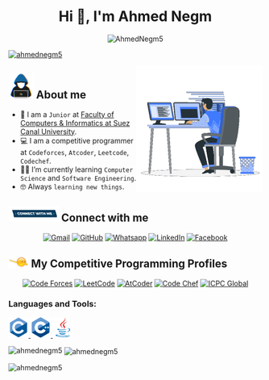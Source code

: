 <h1 align="center">Hi 👋, I'm Ahmed Negm</h1>

<p align="center"> 
	<img src="https://komarev.com/ghpvc/?username=AhmedNegm5&label=Profile%20views&color=0e75b6&style=plastic" alt="AhmedNegm5" /> 
	</a>
</p>

<p align="left"> <a href="https://github.com/ryo-ma/github-profile-trophy"><img src="https://github-profile-trophy.vercel.app/?username=ahmednegm5" alt="ahmednegm5" /></a> </p>

<picture> <img align="right" src="https://github.com/AhmedNegm5/AhmedNegm5/blob/main/Images/Right_Side.gif?raw=true" width = 250px></picture>
	
## <picture> <img src = "https://github.com/AhmedNegm5/AhmedNegm5/blob/main/Images/about_me.gif?raw=true" width = 50px>  </picture> About me

- :school: I am a `Junior` at [Faculty of Computers & Informatics at Suez Canal University](http://suez.edu.eg/ar/?page_id=7325&lang=en).
- :computer: I am a competitive programmer at `Codeforces`, `Atcoder`, `Leetcode`, `Codechef`.
- :student: I’m currently learning `Computer Science` and `Software Engineering`.
- :nerd_face: Always `learning new things`.

## <picture> <img src="https://github.com/AhmedNegm5/AhmedNegm5/blob/main/Images/Connect-with-me.gif?raw=true" width="100px"> </picture> Connect with me
<p align="center">
	<a href="mailto:a.negm1231@gmail.com"><img img src="https://img.shields.io/badge/gmail-%23EA4335.svg?style=plastic&logo=gmail&logoColor=white" alt="Gmail"/></a>
	<a href="https://github.com/AhmedNegm5"><img src="https://img.shields.io/badge/github-%23181717.svg?style=plastic&logo=github&logoColor=white" alt="GitHub"/></a>
	<a href="https://wa.me/0201067286498"><img src="https://img.shields.io/badge/whatsapp-%2325D366.svg?style=plastic&logo=whatsapp&logoColor=white" alt="Whatsapp"/></a>
	<a href="https://www.linkedin.com/in/Negm5/"><img src="https://img.shields.io/badge/linkedin-%230A66C2.svg?style=plastic&logo=linkedin&logoColor=white" alt="LinkedIn"/></a>
	<a href="https://www.facebook.com/negmaz/"><img src="https://img.shields.io/badge/facebook-%231877F2.svg?style=plastic&logo=facebook&logoColor=white" alt="Facebook"/></a>
</p>


## <picture> <img src="https://github.com/AhmedNegm5/AhmedNegm5/blob/main/Images/competitive_programming_profile.png?raw=true" width=40> </picture> My Competitive Programming Profiles


<p align="center">
  <a href="https://codeforces.com/profile/Ahmed_Negm"><img src="https://img.icons8.com/external-tal-revivo-shadow-tal-revivo/50/000000/external-codeforces-programming-competitions-and-contests-programming-community-logo-shadow-tal-revivo.png" alt="Code Forces"/></a>
  <a href="https://leetcode.com/Ahmed_Negm/"><img src="https://img.icons8.com/external-tal-revivo-shadow-tal-revivo/50/000000/external-level-up-your-coding-skills-and-quickly-land-a-job-logo-shadow-tal-revivo.png" alt="LeetCode"/></a>
  <a href="https://atcoder.jp/users/Ahmed_Negm"><img src="https://i.ibb.co/Q9WSjDB/logo.png" alt="AtCoder" width = 60px/></a>
  <a href="https://www.codechef.com/users/ahmed_negm"><img src="https://img.icons8.com/color/50/000000/codechef.png" alt="Code Chef"/></a>
  <a href="https://icpc.global/ICPCID/B2FEUFD4RMCW"><img src="https://i.ibb.co/6J0r7rW/Daco-5610880.png" alt="ICPC Global" width = 60px /></a>
</p>

<h3 align="left">Languages and Tools:</h3>
<p align="left"> <a href="https://www.cprogramming.com/" target="_blank" rel="noreferrer"> <img src="https://raw.githubusercontent.com/devicons/devicon/master/icons/c/c-original.svg" alt="c" width="40" height="40"/> </a> <a href="https://www.w3schools.com/cpp/" target="_blank" rel="noreferrer"> <img src="https://raw.githubusercontent.com/devicons/devicon/master/icons/cplusplus/cplusplus-original.svg" alt="cplusplus" width="40" height="40"/> </a> <a href="https://www.java.com" target="_blank" rel="noreferrer"> <img src="https://raw.githubusercontent.com/devicons/devicon/master/icons/java/java-original.svg" alt="java" width="40" height="40"/> </a> </p>

<p><img align="left" src="https://github-readme-stats.vercel.app/api/top-langs?username=ahmednegm5&show_icons=true&locale=en&layout=compact" alt="ahmednegm5" /></p>

<p>&nbsp;<img align="center" src="https://github-readme-stats.vercel.app/api?username=ahmednegm5&show_icons=true&locale=en" alt="ahmednegm5" /></p>

<p><img align="center" src="https://github-readme-streak-stats.herokuapp.com/?user=ahmednegm5&" alt="ahmednegm5" /></p>
